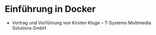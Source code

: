 # Einführung in Docker
- Vortrag und Vorführung von Kirsten Kluge – T-Systems Multimedia Solutions GmbH